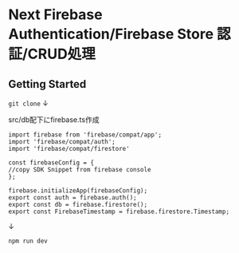 # Next Firebase Authentication/Firebase Store 認証/CRUD処理

## Getting Started
`git clone`
↓

src/db配下にfirebase.ts作成

```
import firebase from 'firebase/compat/app';
import 'firebase/compat/auth';
import 'firebase/compat/firestore'

const firebaseConfig = {
//copy SDK Snippet from firebase console
};

firebase.initializeApp(firebaseConfig);
export const auth = firebase.auth();
export const db = firebase.firestore();
export const FirebaseTimestamp = firebase.firestore.Timestamp;
```

↓

`npm run dev`